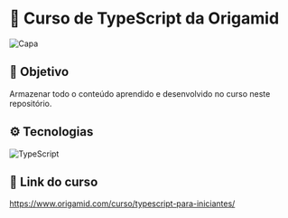 # 🐺 Curso de TypeScript da Origamid
![Capa](https://i.imgur.com/iXZUpBz.png)

## 🎯 Objetivo
Armazenar todo o conteúdo aprendido e desenvolvido no curso neste repositório.

## ⚙️ Tecnologias
![TypeScript](https://img.shields.io/badge/TypeScript-007ACC?style=for-the-badge&logo=typescript&logoColor=white)

## 🔗 Link do curso
https://www.origamid.com/curso/typescript-para-iniciantes/
